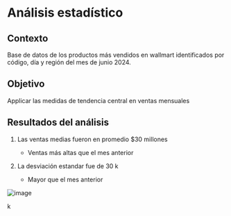 # Análisis estadístico

## Contexto
Base de datos de los productos más vendidos en wallmart 
identificados por código, día y región del mes de junio 2024.

## Objetivo
Applicar las medidas de tendencia central en ventas mensuales

## Resultados del análisis
1. Las ventas medias fueron en promedio $30 millones
   - Ventas más altas que el mes anterior
     
2. La desviación estandar fue de 30 k
   - Mayor que el mes anterior
     
![image](https://github.com/RaulPuga/Microsoft-Excel/assets/174207857/c2e05b68-fc08-4fa5-88ec-cf6c2ea5a65e)

k
